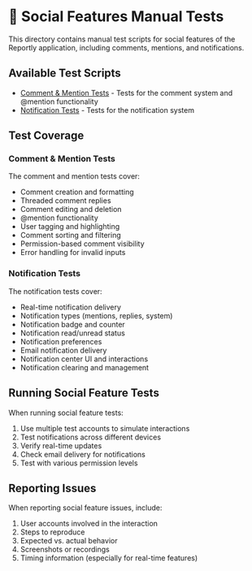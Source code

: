 # 🧪 Social Features Manual Tests

This directory contains manual test scripts for social features of the Reportly application, including comments, mentions, and notifications.

## Available Test Scripts

- [Comment & Mention Tests](comment-mention-tests.md) - Tests for the comment system and @mention functionality
- [Notification Tests](notification-tests.md) - Tests for the notification system

## Test Coverage

### Comment & Mention Tests

The comment and mention tests cover:
- Comment creation and formatting
- Threaded comment replies
- Comment editing and deletion
- @mention functionality
- User tagging and highlighting
- Comment sorting and filtering
- Permission-based comment visibility
- Error handling for invalid inputs

### Notification Tests

The notification tests cover:
- Real-time notification delivery
- Notification types (mentions, replies, system)
- Notification badge and counter
- Notification read/unread status
- Notification preferences
- Email notification delivery
- Notification center UI and interactions
- Notification clearing and management

## Running Social Feature Tests

When running social feature tests:

1. Use multiple test accounts to simulate interactions
2. Test notifications across different devices
3. Verify real-time updates
4. Check email delivery for notifications
5. Test with various permission levels

## Reporting Issues

When reporting social feature issues, include:

1. User accounts involved in the interaction
2. Steps to reproduce
3. Expected vs. actual behavior
4. Screenshots or recordings
5. Timing information (especially for real-time features)
